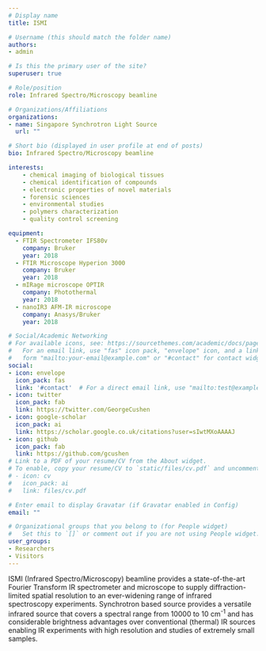 ```yaml
---
# Display name
title: ISMI  

# Username (this should match the folder name)
authors:
- admin

# Is this the primary user of the site?
superuser: true

# Role/position
role: Infrared Spectro/Microscopy beamline

# Organizations/Affiliations
organizations:
- name: Singapore Synchrotron Light Source
  url: ""

# Short bio (displayed in user profile at end of posts)
bio: Infrared Spectro/Microscopy beamline

interests:
    - chemical imaging of biological tissues
    - chemical identification of compounds
    - electronic properties of novel materials
    - forensic sciences
    - environmental studies
    - polymers characterization
    - quality control screening

equipment:
  - FTIR Spectrometer IFS80v
    company: Bruker
    year: 2018
  - FTIR Microscope Hyperion 3000
    company: Bruker
    year: 2018
  - mIRage microscope OPTIR
    company: Photothermal
    year: 2018
  - nanoIR3 AFM-IR microscope
    company: Anasys/Bruker
    year: 2018

# Social/Academic Networking
# For available icons, see: https://sourcethemes.com/academic/docs/page-builder/#icons
#   For an email link, use "fas" icon pack, "envelope" icon, and a link in the
#   form "mailto:your-email@example.com" or "#contact" for contact widget.
social:
- icon: envelope
  icon_pack: fas
  link: '#contact'  # For a direct email link, use "mailto:test@example.org".
- icon: twitter
  icon_pack: fab
  link: https://twitter.com/GeorgeCushen
- icon: google-scholar
  icon_pack: ai
  link: https://scholar.google.co.uk/citations?user=sIwtMXoAAAAJ
- icon: github
  icon_pack: fab
  link: https://github.com/gcushen
# Link to a PDF of your resume/CV from the About widget.
# To enable, copy your resume/CV to `static/files/cv.pdf` and uncomment the lines below.
# - icon: cv
#   icon_pack: ai
#   link: files/cv.pdf

# Enter email to display Gravatar (if Gravatar enabled in Config)
email: ""

# Organizational groups that you belong to (for People widget)
#   Set this to `[]` or comment out if you are not using People widget.
user_groups:
- Researchers
- Visitors
---
```


ISMI (Infrared Spectro/Microscopy) beamline provides a state-of-the-art Fourier Transform IR spectrometer and microscope to supply diffraction-limited spatial resolution to an ever-widening range of infrared spectroscopy experiments. Synchrotron based source provides a versatile infrared source that covers a spectral range from 10000 to 10 cm<sup>-1</sup> and has considerable brightness advantages over conventional (thermal) IR sources enabling IR experiments with high resolution and studies of extremely small samples.
